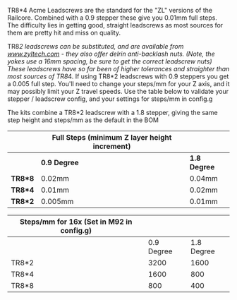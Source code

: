 TR8*4 Acme Leadscrews are the standard for the "ZL" versions of the Railcore. Combined with a 0.9 stepper these give you 0.01mm full steps.  The difficulty lies in getting good, straight leadscrews as most sources for them are pretty hit and miss on quality.

TR8*2 leadscrews can be substituted, and are available from www.zyltech.com - they also offer delrin anti-backlash nuts.  (Note, the yokes use a 16mm spacing, be sure to get the correct leadscrew nuts)  These leadscrews have so far been of higher tolerances and straighter than most sources of TR8*4.  If using TR8*2 leadscrews with 0.9 steppers you get a 0.005 full step.  You'll need to change your steps/mm for your Z axis, and it may possibly limit your Z travel speeds.  Use the table below to validate your stepper / leadscrew config, and your settings for steps/mm in config.g

The kits combine a TR8*2 leadscrew with a 1.8 stepper, giving the same step height and steps/mm as the default in the BOM

|           | Full Steps (minimum Z layer height increment) |                |
|-----------|-----------------------------------------------|----------------|
|           | **0.9 Degree**                                | **1.8 Degree** |
| **TR8*8** | 0.02mm                                        | 0.04mm         |
| **TR8*4** | 0.01mm                                        | 0.02mm         |
| **TR8*2** | 0.005mm                                       | 0.01mm         |


| Steps/mm for 16x (Set in M92 in config.g) |  |            |
|-------------------------------------------|-----------------------------------------------|------------|
|                                           | 0.9 Degree                                    | 1.8 Degree |
| TR8*2                                     | 3200                                          | 1600       |
| TR8*4                                     | 1600                                          | 800        |
| TR8*8                                     | 800                                           | 400        |
